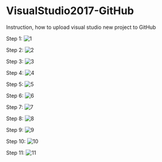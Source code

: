 # VisualStudio2017-GitHub
Instruction, how to upload visual studio new project to GitHub

Step 1:
![1](https://user-images.githubusercontent.com/37801354/40443986-4b19752e-5ec8-11e8-9bd1-929c9cb267d3.JPG)

Step 2:
![2](https://user-images.githubusercontent.com/37801354/40443779-a521bfb4-5ec7-11e8-8ee3-47c4d034ccee.JPG)

Step 3:
![3](https://user-images.githubusercontent.com/37801354/40443860-e07a5954-5ec7-11e8-8e5d-9216ad0aca5b.JPG)

Step 4:
![4](https://user-images.githubusercontent.com/37801354/40443782-a6950d7e-5ec7-11e8-9f78-b359b76fe664.JPG)

Step 5:
![5](https://user-images.githubusercontent.com/37801354/40443793-ace3a564-5ec7-11e8-9339-2a177bae21a9.JPG)

Step 6:
![6](https://user-images.githubusercontent.com/37801354/40443795-ae1b3b86-5ec7-11e8-917d-e36dfb6ee736.JPG)

Step 7:
![7](https://user-images.githubusercontent.com/37801354/40443800-afca66a0-5ec7-11e8-8ee1-fcf3f0ee3e82.JPG)

Step 8:
![8](https://user-images.githubusercontent.com/37801354/40443801-b1461a06-5ec7-11e8-88d5-8b7549f156af.JPG)

Step 9:
![9](https://user-images.githubusercontent.com/37801354/40443808-b3823566-5ec7-11e8-84fe-3be397468741.JPG)

Step 10:
![10](https://user-images.githubusercontent.com/37801354/40443810-b57ad1d4-5ec7-11e8-81e6-329214f7b5b3.JPG)


Step 11:
![11](https://user-images.githubusercontent.com/37801354/40443813-b6bfcf4a-5ec7-11e8-8e65-af923d9a243c.JPG)
